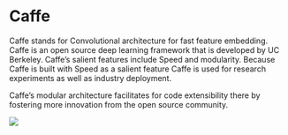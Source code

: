 # Caffe

Caffe stands for Convolutional architecture for fast feature embedding. Caffe is an open source deep learning framework that is developed by UC Berkeley. Caffe’s salient features include Speed and modularity. Because Caffe is built with Speed as a salient feature Caffe is used for research experiments as well as industry deployment.

Caffe’s modular architecture facilitates for code extensibility there by fostering more innovation from the open source community.

![](https://lh4.googleusercontent.com/oFjI1j0hOjcBhu89uv66csSzRq5bEU85ZNA0OUzuLhLtM2sl7RC0WOky85XgHsZ243sIHx92jdxumRQ-Fks0aoIHAP-dnuASy0wL1rk4PCFSSUgZDVyHxc2GVI0-oJleA7bQNp9O)

  


